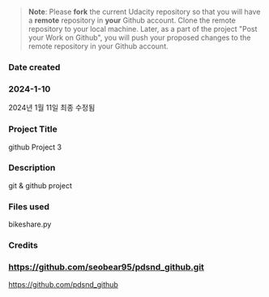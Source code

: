 >**Note**: Please **fork** the current Udacity repository so that you will have a **remote** repository in **your** Github account. Clone the remote repository to your local machine. Later, as a part of the project "Post your Work on Github", you will push your proposed changes to the remote repository in your Github account.

### Date created
### 2024-1-10
2024년  1월 11일 최종 수정됨

### Project Title
github Project 3

### Description
git & github project

### Files used
bikeshare.py

### Credits
### https://github.com/seobear95/pdsnd_github.git
https://github.com/pdsnd_github